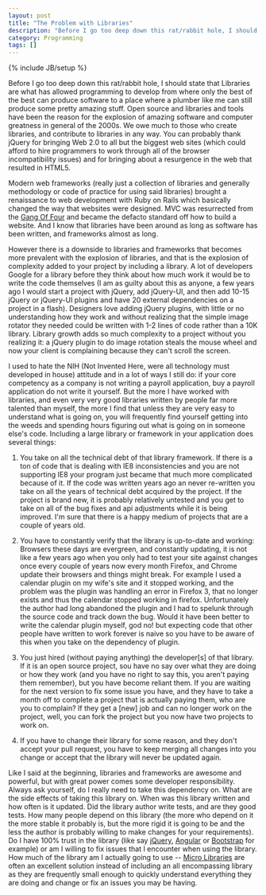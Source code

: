 ```yaml
---
layout: post
title: "The Problem with Libraries"
description: "Before I go too deep down this rat/rabbit hole, I should state that Libraries are what has allowed programming to develop from where only the best of the best can produce software to a place where a plumber like me can still produce some pretty amazing stuff."
category: Programming
tags: []
---
```

{% include JB/setup %}

Before I go too deep down this rat/rabbit hole, I should state that Libraries are what has allowed programming to
develop from where only the best of the best can produce software to a place where a plumber like me can still
produce some pretty amazing stuff.  Open source and libraries and tools have been the reason for the
explosion of amazing software and computer greatness in general of the 2000s.  We owe much to those who create
libraries, and contribute to libraries in any way.  You can probably thank jQuery for bringing Web 2.0 to 
all but the biggest web sites (which could afford to hire programmers to work through all of the browser
incompatibility issues) and for bringing about a resurgence in the web that resulted in HTML5.  

Modern web frameworks (really just a collection of libraries and generally methodology or code of practice for
using said libraries) brought a renaissance to web development with Ruby on Rails which basically changed the way that
websites were designed.  MVC was resurrected from the [Gang Of Four](http://en.wikipedia.org/wiki/Design_Patterns)
and became the defacto standard off how to build a website.   And I know that libraries have been
around as long as software has been written, and frameworks almost as long.  

However there is a downside to libraries and frameworks that becomes more prevalent with the explosion of 
libraries, and that is the explosion of complexity added to your project by including a library.  A lot of
developers Google for a library before they think about how much work it would be to write the code
themselves (I am as guilty about this as anyone, a few years ago I would start a project with jQuery, add
jQuery-UI, and then add 10-15 jQuery or jQuery-UI plugins and have 20 external dependencies on a project in
a flash).  Designers love adding jQuery plugins, with little or no understanding how they work and without
realizing that the simple image rotator they needed could be written with 1-2 lines of code rather than a
10K library.  Library growth adds so much complexity to a project without you realizing it: a jQuery plugin to
do image rotation steals the mouse wheel and now your client is complaining because they can't scroll the screen.

I used to hate the NIH (Not Invented Here, were all technology must developed in house) attitude and in a lot of
ways I still do: if your core competency as a company is not
writing a payroll application, buy a payroll application do not write it yourself.  But the more I have worked with
libraries, and even very very good libraries written by people far more talented than myself, the more I find that
unless they are very easy to understand what is going on, you will frequently find yourself getting into the weeds
and spending hours figuring out what is going on in someone else's code.  Including a large library or framework in
your application does several things:

1. You take on all the technical debt of that library framework.  If there is a ton of code that is dealing with
IE8 inconsistencies and you are not supporting IE8 your program just became that much more complicated because of
it.  If the code was written years ago an never re-written you take on all the years of technical debt acquired
by the project.  If the project is brand new, it is probably relatively untested and you get to take on all of
the bug fixes and api adjustments while it is being improved.   I'm sure that there is a happy medium of projects
that are a couple of years old.

2. You have to constantly verify that the library is up-to-date and working: Browsers these days are evergreen,
and constantly updating, it is not like a few years ago when you only had to test your site against changes once every
couple of years now every month Firefox, and Chrome update their browsers and things might break.  For example I used a
calendar plugin on my wife's site and it stopped working, and the problem was the plugin was handling an error in
Firefox 3, that no longer exists and thus the calendar stopped working in firefox.  Unfortunately the author had long
abandoned the plugin and I had to spelunk through the source code and track down the bug.  Would it have been
better to write the calendar plugin myself, god no! but expecting code that other people have written to work forever
is naive so you have to be aware of this when you take on the dependency of plugin.

3. You just hired (without paying anything) the developer[s] of that library.  If it is an open source project,
sou have no say over what they are doing or how they work (and you have no right to say this, you aren't paying them remember),
but you have become reliant them.  If you are waiting for the next version to fix some issue you have, and they have to
take a month off to complete a project that is actually paying them, who are you to complain?  If they get a [new] job
and can no longer work on the project, well, you can fork the project but you now have two projects to work on.

4. If you have to change their library for some reason, and they don't accept your pull request, you have to keep
merging all changes into you change or accept that the library will never be updated again.

Like I said at the beginning, libraries and frameworks are awesome and powerful, but with great power comes some
developer responsibility.  Always ask yourself, do I really need to take this dependency on.  What are the side
effects of taking this library on.  When was this library written and how often is it updated.  Did the library
author write tests, and are they good tests.  How many people depend on this library (the more who depend on it
the more stable it probably is, but the more rigid it is going to be and the less the author is probably willing
to make changes for your requirements).  Do I have 100% trust in the library (like say [jQuery](http://jquery.com),
[Angular](https://angularjs.org/) or [Bootstrap](http://getbootstrap.com/) for example) or am I willing to fix issues
that I encounter when using the library.  How much of the library am I actually going to use --
[Micro Libraries](http://microjs.com/) are often an excellent solution instead of including an
all encompassing library as they are frequently small enough to quickly understand everything they are doing and
change or fix an issues you may be having.

